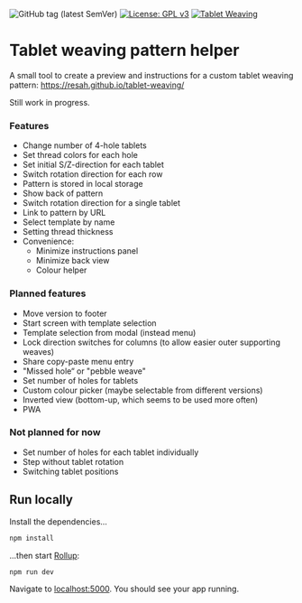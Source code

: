 ![GitHub tag (latest SemVer)](https://img.shields.io/github/v/tag/resah/tablet-weaving)
[![License: GPL v3](https://img.shields.io/badge/License-GPLv3-blue.svg)](https://www.gnu.org/licenses/gpl-3.0)
[![Tablet Weaving](https://github.com/resah/tablet-weaving/actions/workflows/build-and-publish.yml/badge.svg)](https://github.com/resah/tablet-weaving/actions/workflows/build-and-publish.yml)


# Tablet weaving pattern helper

A small tool to create a preview and instructions for a custom tablet weaving pattern: https://resah.github.io/tablet-weaving/

Still work in progress.

### Features

* Change number of 4-hole tablets
* Set thread colors for each hole
* Set initial S/Z-direction for each tablet
* Switch rotation direction for each row
* Pattern is stored in local storage
* Show back of pattern
* Switch rotation direction for a single tablet
* Link to pattern by URL
* Select template by name
* Setting thread thickness
* Convenience:
  * Minimize instructions panel
  * Minimize back view
  * Colour helper

### Planned features

* Move version to footer
* Start screen with template selection
* Template selection from modal (instead menu)
* Lock direction switches for columns (to allow easier outer supporting weaves)
* Share copy-paste menu entry
* "Missed hole“ or "pebble weave"
* Set number of holes for tablets
* Custom colour picker (maybe selectable from different versions)
* Inverted view (bottom-up, which seems to be used more often)
* PWA

### Not planned for now

* Set number of holes for each tablet individually
* Step without tablet rotation
* Switching tablet positions


## Run locally

Install the dependencies...

```bash
npm install
```

...then start [Rollup](https://rollupjs.org):

```bash
npm run dev
```

Navigate to [localhost:5000](http://localhost:5000). You should see your app running.
